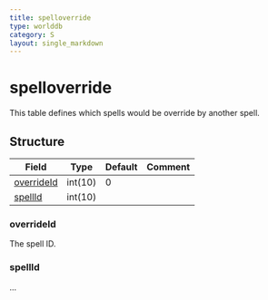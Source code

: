 ```yaml
---
title: spelloverride
type: worlddb
category: S
layout: single_markdown
---
```


# spelloverride
This table defines which spells would be override by another spell. 

## Structure

Field                                                                             | Type    | Default | Comment
--------------------------------------------------------------------------------- | ------- | ------- | -------
[overrideId](#overrideId) | int(10) | 0       |        
[spellId](#spellId)       | int(10) |         |        

### overrideId

The spell ID.

### spellId

...